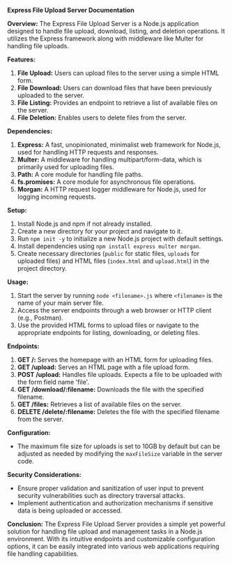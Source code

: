 **Express File Upload Server Documentation**

**Overview:**
The Express File Upload Server is a Node.js application designed to handle file upload, download, listing, and deletion operations. It utilizes the Express framework along with middleware like Multer for handling file uploads.

**Features:**
1. **File Upload:** Users can upload files to the server using a simple HTML form.
2. **File Download:** Users can download files that have been previously uploaded to the server.
3. **File Listing:** Provides an endpoint to retrieve a list of available files on the server.
4. **File Deletion:** Enables users to delete files from the server.

**Dependencies:**
1. **Express:** A fast, unopinionated, minimalist web framework for Node.js, used for handling HTTP requests and responses.
2. **Multer:** A middleware for handling multipart/form-data, which is primarily used for uploading files.
3. **Path:** A core module for handling file paths.
4. **fs.promises:** A core module for asynchronous file operations.
5. **Morgan:** A HTTP request logger middleware for Node.js, used for logging incoming requests.

**Setup:**
1. Install Node.js and npm if not already installed.
2. Create a new directory for your project and navigate to it.
3. Run `npm init -y` to initialize a new Node.js project with default settings.
4. Install dependencies using `npm install express multer morgan`.
5. Create necessary directories (`public` for static files, `uploads` for uploaded files) and HTML files (`index.html` and `upload.html`) in the project directory.

**Usage:**
1. Start the server by running `node <filename>.js` where `<filename>` is the name of your main server file.
2. Access the server endpoints through a web browser or HTTP client (e.g., Postman).
3. Use the provided HTML forms to upload files or navigate to the appropriate endpoints for listing, downloading, or deleting files.

**Endpoints:**
1. **GET /:** Serves the homepage with an HTML form for uploading files.
2. **GET /upload:** Serves an HTML page with a file upload form.
3. **POST /upload:** Handles file uploads. Expects a file to be uploaded with the form field name 'file'.
4. **GET /download/:filename:** Downloads the file with the specified filename.
5. **GET /files:** Retrieves a list of available files on the server.
6. **DELETE /delete/:filename:** Deletes the file with the specified filename from the server.

**Configuration:**
- The maximum file size for uploads is set to 10GB by default but can be adjusted as needed by modifying the `maxFileSize` variable in the server code.

**Security Considerations:**
- Ensure proper validation and sanitization of user input to prevent security vulnerabilities such as directory traversal attacks.
- Implement authentication and authorization mechanisms if sensitive data is being uploaded or accessed.

**Conclusion:**
The Express File Upload Server provides a simple yet powerful solution for handling file upload and management tasks in a Node.js environment. With its intuitive endpoints and customizable configuration options, it can be easily integrated into various web applications requiring file handling capabilities.